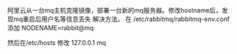 阿里云从一台mq主机克隆镜像，部署一台新的mq服务器。修改hostname后，发现mq重启后用户名等信息丢失
解决方法。
在 /etc/rabbitmq/rabbitmq-env.conf
添加
NODENAME=rabbit@mq

然后在/etc/hosts
修改
127.0.0.1 mq